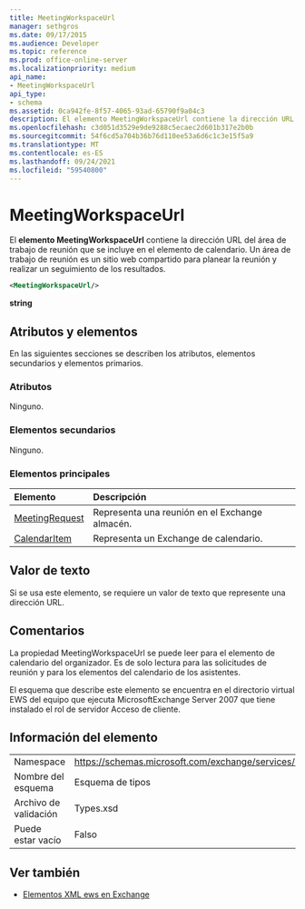 ```yaml
---
title: MeetingWorkspaceUrl
manager: sethgros
ms.date: 09/17/2015
ms.audience: Developer
ms.topic: reference
ms.prod: office-online-server
ms.localizationpriority: medium
api_name:
- MeetingWorkspaceUrl
api_type:
- schema
ms.assetid: 0ca942fe-8f57-4065-93ad-65790f9a04c3
description: El elemento MeetingWorkspaceUrl contiene la dirección URL del área de trabajo de reunión que se incluye en el elemento de calendario. Un área de trabajo de reunión es un sitio web compartido para planear la reunión y realizar un seguimiento de los resultados.
ms.openlocfilehash: c3d051d3529e9de9288c5ecaec2d601b317e2b0b
ms.sourcegitcommit: 54f6cd5a704b36b76d110ee53a6d6c1c3e15f5a9
ms.translationtype: MT
ms.contentlocale: es-ES
ms.lasthandoff: 09/24/2021
ms.locfileid: "59540800"
---
```

# <a name="meetingworkspaceurl"></a>MeetingWorkspaceUrl

El **elemento MeetingWorkspaceUrl** contiene la dirección URL del área de trabajo de reunión que se incluye en el elemento de calendario. Un área de trabajo de reunión es un sitio web compartido para planear la reunión y realizar un seguimiento de los resultados. 
  
```xml
<MeetingWorkspaceUrl/>
```

 **string**
## <a name="attributes-and-elements"></a>Atributos y elementos

En las siguientes secciones se describen los atributos, elementos secundarios y elementos primarios.
  
### <a name="attributes"></a>Atributos

Ninguno.
  
### <a name="child-elements"></a>Elementos secundarios

Ninguno.
  
### <a name="parent-elements"></a>Elementos principales

|**Elemento**|**Descripción**|
|:-----|:-----|
|[MeetingRequest](meetingrequest.md) <br/> |Representa una reunión en el Exchange almacén.  <br/> |
|[CalendarItem](calendaritem.md) <br/> |Representa un Exchange de calendario.  <br/> |
   
## <a name="text-value"></a>Valor de texto

Si se usa este elemento, se requiere un valor de texto que represente una dirección URL.
  
## <a name="remarks"></a>Comentarios

La propiedad MeetingWorkspaceUrl se puede leer para el elemento de calendario del organizador. Es de solo lectura para las solicitudes de reunión y para los elementos del calendario de los asistentes.
  
El esquema que describe este elemento se encuentra en el directorio virtual EWS del equipo que ejecuta MicrosoftExchange Server 2007 que tiene instalado el rol de servidor Acceso de cliente.
  
## <a name="element-information"></a>Información del elemento

|||
|:-----|:-----|
|Namespace  <br/> |https://schemas.microsoft.com/exchange/services/2006/types  <br/> |
|Nombre del esquema  <br/> |Esquema de tipos  <br/> |
|Archivo de validación  <br/> |Types.xsd  <br/> |
|Puede estar vacío  <br/> |Falso  <br/> |
   
## <a name="see-also"></a>Ver también



- [Elementos XML ews en Exchange](ews-xml-elements-in-exchange.md)

